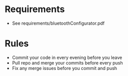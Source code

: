 # Requirements
- See requirements/bluetoothConfigurator.pdf

# Rules
- Commit your code in every evening before you leave
- Pull repo and merge your commits before every push
- Fix any merge issues before you commit and push